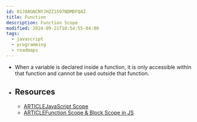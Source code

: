 ```yaml
---
id: 01J8AGNCNYJHZZ1597NDMDFQ4Z
title: Function
description: Function Scope
modified: 2024-09-21T10:54:55-04:00
tags:
  - javascript
  - programming
  - roadmaps
---
```

- When a variable is declared inside a function, it is only accessible within that function and cannot be used outside that function.
- ## Resources
	- [ARTICLEJavaScript Scope](https://www.w3schools.com/js/js_scope.asp)
	- [ARTICLEFunction Scope & Block Scope in JS](https://medium.com/nerd-for-tech/function-scope-block-scope-in-js-d29c8e7cd216)